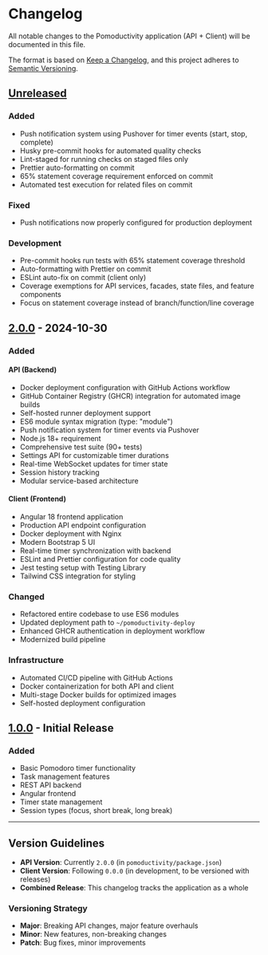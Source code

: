 # Changelog

All notable changes to the Pomoductivity application (API + Client) will be documented in this file.

The format is based on [Keep a Changelog](https://keepachangelog.com/en/1.0.0/),
and this project adheres to [Semantic Versioning](https://semver.org/spec/v2.0.0.html).

## [Unreleased]

### Added
- Push notification system using Pushover for timer events (start, stop, complete)
- Husky pre-commit hooks for automated quality checks
- Lint-staged for running checks on staged files only
- Prettier auto-formatting on commit
- 65% statement coverage requirement enforced on commit
- Automated test execution for related files on commit

### Fixed
- Push notifications now properly configured for production deployment

### Development
- Pre-commit hooks run tests with 65% statement coverage threshold
- Auto-formatting with Prettier on commit
- ESLint auto-fix on commit (client only)
- Coverage exemptions for API services, facades, state files, and feature components
- Focus on statement coverage instead of branch/function/line coverage

## [2.0.0] - 2024-10-30

### Added

#### API (Backend)
- Docker deployment configuration with GitHub Actions workflow
- GitHub Container Registry (GHCR) integration for automated image builds
- Self-hosted runner deployment support
- ES6 module syntax migration (type: "module")
- Push notification system for timer events via Pushover
- Node.js 18+ requirement
- Comprehensive test suite (90+ tests)
- Settings API for customizable timer durations
- Real-time WebSocket updates for timer state
- Session history tracking
- Modular service-based architecture

#### Client (Frontend)
- Angular 18 frontend application
- Production API endpoint configuration
- Docker deployment with Nginx
- Modern Bootstrap 5 UI
- Real-time timer synchronization with backend
- ESLint and Prettier configuration for code quality
- Jest testing setup with Testing Library
- Tailwind CSS integration for styling

### Changed
- Refactored entire codebase to use ES6 modules
- Updated deployment path to `~/pomoductivity-deploy`
- Enhanced GHCR authentication in deployment workflow
- Modernized build pipeline

### Infrastructure
- Automated CI/CD pipeline with GitHub Actions
- Docker containerization for both API and client
- Multi-stage Docker builds for optimized images
- Self-hosted deployment configuration

## [1.0.0] - Initial Release

### Added
- Basic Pomodoro timer functionality
- Task management features
- REST API backend
- Angular frontend
- Timer state management
- Session types (focus, short break, long break)

---

## Version Guidelines

- **API Version**: Currently `2.0.0` (in `pomoductivity/package.json`)
- **Client Version**: Following `0.0.0` (in development, to be versioned with releases)
- **Combined Release**: This changelog tracks the application as a whole

### Versioning Strategy
- **Major**: Breaking API changes, major feature overhauls
- **Minor**: New features, non-breaking changes
- **Patch**: Bug fixes, minor improvements

[Unreleased]: https://github.com/yourusername/pomoductivity/compare/v2.0.0...HEAD
[2.0.0]: https://github.com/yourusername/pomoductivity/releases/tag/v2.0.0
[1.0.0]: https://github.com/yourusername/pomoductivity/releases/tag/v1.0.0
